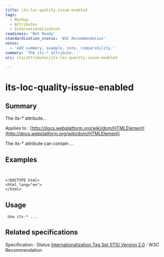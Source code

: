 ```yaml
---
title: its-loc-quality-issue-enabled
tags:
  - Markup
  - Attributes
  - Internationalization
readiness: 'Not Ready'
standardization_status: 'W3C Recommendation'
notes:
  - 'Add summery, example, note, compatibility.'
summary: 'The its-* attribute...'
uri: its/attributes/its-loc-quality-issue-enabled

---
```

# its-loc-quality-issue-enabled

## Summary

The its-\* attribute...

Applies to
:   [http://docs.webplatform.org/wiki/dom/HTMLElement](http://docs.webplatform.org/wiki/dom/HTMLElement)

The its-\* attribute can contain ...

## Examples

``` {.html}


<!DOCTYPE html>
<html lang="en">
</html>
```

</pre>

## Usage

     Use its-* ...

## Related specifications

Specification
:   Status
[Internationalization Tag Set (ITS) Version 2.0](http://www.w3.org/TR/its20/)
:   W3C Recommendation

